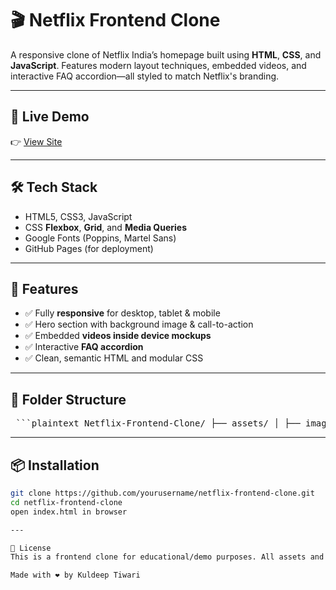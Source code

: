 # 🎬 Netflix Frontend Clone

A responsive clone of Netflix India’s homepage built using **HTML**, **CSS**, and **JavaScript**. Features modern layout techniques, embedded videos, and interactive FAQ accordion—all styled to match Netflix's branding.

---

## 🚀 Live Demo

👉 [View Site](https://kuldeeptiwari91.github.io/Netflix-Frontend-Clone/)  

---

## 🛠️ Tech Stack

- HTML5, CSS3, JavaScript
- CSS **Flexbox**, **Grid**, and **Media Queries**
- Google Fonts (Poppins, Martel Sans)
- GitHub Pages (for deployment)

---

## 📱 Features

- ✅ Fully **responsive** for desktop, tablet & mobile
- ✅ Hero section with background image & call-to-action
- ✅ Embedded **videos inside device mockups**
- ✅ Interactive **FAQ accordion**
- ✅ Clean, semantic HTML and modular CSS

---

## 📂 Folder Structure

<pre> ```plaintext Netflix-Frontend-Clone/ ├── assets/ │ ├── images/ │ ├── icons/ │ └── videos/ ├── index.html ├── style.css ├── script.js └── favicon.icon ``` </pre>


---

## 📦 Installation

```bash
git clone https://github.com/yourusername/netflix-frontend-clone.git
cd netflix-frontend-clone
open index.html in browser

---

📄 License
This is a frontend clone for educational/demo purposes. All assets and branding belong to Netflix, Inc.

Made with ❤️ by Kuldeep Tiwari
